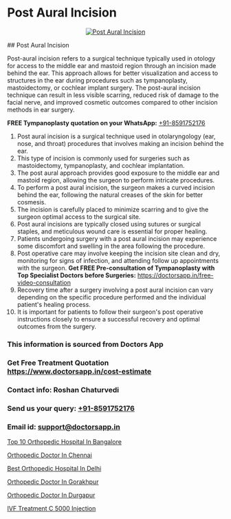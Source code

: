 # Post Aural Incision

<p align="center">
  <a href="null">
    <img src="null" alt="Post Aural Incision">
  </a>
</p>
## Post Aural Incision

Post-aural incision refers to a surgical technique typically used in otology for access to the middle ear and mastoid region through an incision made behind the ear. This approach allows for better visualization and access to structures in the ear during procedures such as tympanoplasty, mastoidectomy, or cochlear implant surgery. The post-aural incision technique can result in less visible scarring, reduced risk of damage to the facial nerve, and improved cosmetic outcomes compared to other incision methods in ear surgery.

**FREE Tympanoplasty quotation on your WhatsApp:**  [+91-8591752176](https://api.whatsapp.com/send?phone=8591752176)

1) Post aural incision is a surgical technique used in otolaryngology (ear, nose, and throat) procedures that involves making an incision behind the ear.
2) This type of incision is commonly used for surgeries such as mastoidectomy, tympanoplasty, and cochlear implantation.
3) The post aural approach provides good exposure to the middle ear and mastoid region, allowing the surgeon to perform intricate procedures.
4) To perform a post aural incision, the surgeon makes a curved incision behind the ear, following the natural creases of the skin for better cosmesis.
5) The incision is carefully placed to minimize scarring and to give the surgeon optimal access to the surgical site.
6) Post aural incisions are typically closed using sutures or surgical staples, and meticulous wound care is essential for proper healing.
7) Patients undergoing surgery with a post aural incision may experience some discomfort and swelling in the area following the procedure.
8) Post operative care may involve keeping the incision site clean and dry, monitoring for signs of infection, and attending follow up appointments with the surgeon.
**Get FREE Pre-consultation of Tympanoplasty with Top Specialist Doctors before Surgeries:** https://doctorsapp.in/free-video-consultation
9) Recovery time after a surgery involving a post aural incision can vary depending on the specific procedure performed and the individual patient's healing process.
10) It is important for patients to follow their surgeon's post operative instructions closely to ensure a successful recovery and optimal outcomes from the surgery.

### This information is sourced from Doctors App 
### Get Free Treatment Quotation https://www.doctorsapp.in/cost-estimate
### Contact info: Roshan Chaturvedi 
### Send us your query: [+91-8591752176](https://api.whatsapp.com/send?phone=8591752176) 
### Email id: support@doctorsapp.in

[Top 10 Orthopedic Hospital In Bangalore](https://www.linkedin.com/pulse/top-10-orthopedic-hospital-bangalore-doctorsapp-khulna-zydle/?lipi=urn%3Ali%3Apage%3Ad_flagship3_publishing_published%3BGEqZN5HRTtyyjvrP1Bdt0Q%3D%3D)

[Orthopedic Doctor In Chennai](https://www.linkedin.com/pulse/orthopedic-doctor-chennai-doctorsapp-dhaka-2g6xe?trackingId=bjQm2%2FzpItxWxJQ6FU3rng%3D%3D&lipi=urn%3Ali%3Apage%3Ad_flagship3_company_admin%3Bo%2BosOGJBSO63YocmsfjAZA%3D%3D)

[Best Orthopedic Hospital In Delhi](https://medium.com/@vimalrana22/best-orthopedic-hospital-in-delhi-9565707c1f53)

[Orthopedic Doctor In Gorakhpur](https://medium.com/@vimalrana22/orthopedic-doctor-in-gorakhpur-bec0a4633b30)

[Orthopedic Doctor In Durgapur](https://doctors-apps.github.io/doctorsapp/orthopedic-doctor-in-durgapur)

[IVF Treatment C 5000 Injection](https://doctors-apps.github.io/doctorsapp/ivf-treatment-c-5000-injection)

